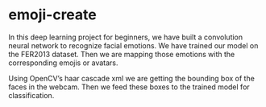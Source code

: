 # emoji-create

In this deep learning project for beginners, we have built a convolution neural network to recognize facial emotions. We have trained our model on the FER2013 dataset. Then we are mapping those emotions with the corresponding emojis or avatars.

Using OpenCV’s haar cascade xml we are getting the bounding box of the faces in the webcam. Then we feed these boxes to the trained model for classification.
